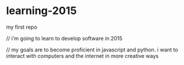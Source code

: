 # learning-2015
my first repo

  // i'm going to learn to develop software in 2015
  
  // my goals are to become proficient in javascript and python. i want to interact with computers and the internet in more creative ways
